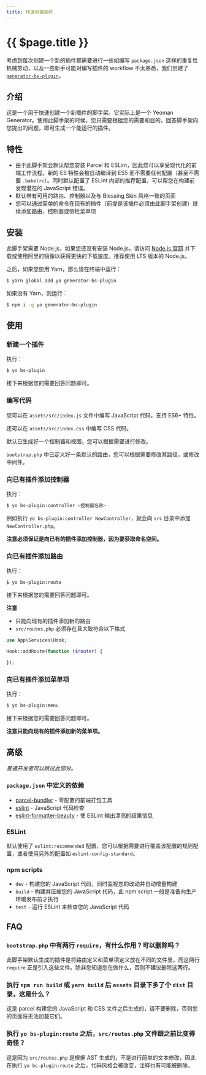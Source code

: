 ```yaml
---
title: 快速创建插件
---
```


# {{ $page.title }}

考虑到每次创建一个新的插件都需要进行一些如编写 `package.json` 这样的重复性机械劳动，以及一些新手可能对编写插件的 workflow 不太熟悉，我们创建了 [`generator-bs-plugin`](https://github.com/bs-community/generator-bs-plugin)。

## 介绍

这是一个用于快速创建一个新插件的脚手架。它实际上是一个 Yeoman Generator。使用此脚手架的时候，您只需要根据您的需要和目的，回答脚手架向您提出的问题，即可生成一个能运行的插件。

## 特性

- 由于此脚手架会默认帮您安装 Parcel 和 ESLint，因此您可以享受现代化的前端工作流程。新的 ES 特性会被自动编译到 ES5 而不需要任何配置（甚至不需要 `.babelrc`）。同时默认配置了 ESLint 内部的推荐配置，可以帮您在构建前发现潜在的 JavaScript 错误。
- 默认带有可用的路由、控制器以及与 Blessing Skin 风格一致的页面
- 您可以通过简单的命令在现有的插件（前提是该插件必须由此脚手架创建）继续添加路由、控制器或侧栏菜单项

## 安装

此脚手架需要 Node.js，如果您还没有安装 Node.js，请访问 [Node.js 官网](https://nodejs.org) 并下载或使用阿里的镜像以获得更快的下载速度。推荐使用 LTS 版本的 Node.js。

之后，如果您使用 Yarn，那么请在终端中运行：

```bash
$ yarn global add yo generator-bs-plugin
```

 如果没有 Yarn，则运行：

```bash
$ npm i -g yo generator-bs-plugin
```

## 使用

### 新建一个插件

执行：

```bash
$ yo bs-plugin
```

接下来根据您的需要回答问题即可。

### 编写代码

您可以在 `assets/src/index.js` 文件中编写 JavaScript 代码，支持 ES6+ 特性。

还可以在 `assets/src/index.css` 中编写 CSS 代码。

默认已生成好一个控制器和视图，您可以根据需要进行修改。

`bootstrap.php` 中已定义好一条默认的路由，您可以根据需要修改其路径，或修改中间件。

### 向已有插件添加控制器

执行：

```bash
$ yo bs-plugin:controller <控制器名称>
```

例如执行 `yo bs-plugin:controller NewController`，就会向 `src` 目录中添加 `NewController.php`。

**注意必须保证是向已有的插件添加控制器，因为要获取命名空间。**

### 向已有插件添加路由

执行：

```bash
$ yo bs-plugin:route
```

接下来根据您的需要回答问题即可。

**注意**

- 只能向现有的插件添加新的路由
- `src/routes.php` 必须存在且大致符合以下格式

```php
use App\Services\Hook;

Hook::addRoute(function ($router) {

});
```

### 向已有插件添加菜单项

执行：

```bash
$ yo bs-plugin:menu
```

接下来根据您的需要回答问题即可。

**注意只能向现有的插件添加新的菜单项。**

## 高级

*普通开发者可以跳过此部分。*

### `package.json` 中定义的依赖

- [parcel-bundler](https://github.com/parcel-bundler/parcel) - 零配置的前端打包工具
- [eslint](https://github.com/eslint/eslint) - JavaScript 代码检查
- [eslint-formatter-beauty](https://github.com/g-plane/methane/tree/master/packages/eslint-formatter-beauty) - 使 ESLint 输出漂亮的结果信息

### ESLint

默认使用了 `eslint:recommended` 配置，您可以根据需要进行覆盖该配置的规则配置，或者使用另外的配置如 `eslint-config-standard`。

### npm scripts

- `dev` - 构建您的 JavaScript 代码，同时监视您的改动并自动增量构建
- `build` - 构建并压缩您的 JavaScript 代码，此 npm script 一般是准备向生产环境发布前才执行
- `test` - 运行 ESLint 来检查您的 JavaScript 代码

## FAQ

### `bootstrap.php` 中有两行 `require`，有什么作用？可以删除吗？

此脚手架默认生成的插件是将路由定义和菜单项定义放在不同的文件里，而这两行 `require` 正是引入这些文件。除非您知道您在做什么，否则不建议删除这两行。

### 执行 `npm run build` 或 `yarn build` 后 `assets` 目录下多了个 `dist` 目录，这是什么？

这是 parcel 构建您的 JavaScript 和 CSS 文件之后生成的，请不要删除，否则您的页面将无法加载它们。

### 执行 `yo bs-plugin:route` 之后，`src/routes.php` 文件跟之前比变得奇怪？

这是因为 `src/routes.php` 是根据 AST 生成的，不是进行简单的文本修改，因此在执行 `yo bs-plugin:route` 之后，代码风格会被改变，注释也有可能被删除。
